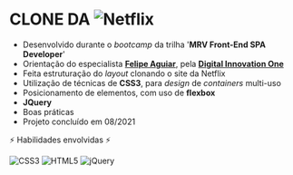 
# CLONE DA ![Netflix](https://img.shields.io/badge/Netflix-E50914?style=for-the-badge&logo=netflix&logoColor=white)

- Desenvolvido durante o *bootcamp* da trilha '__MRV Front-End SPA Developer__'   
- Orientação do especialista [__Felipe Aguiar__](https://br.linkedin.com/in/felipe-aguiar-047), pela [__Digital Innovation One__](https://web.dio.me/) 
- Feita estruturação do *layout* clonando o site da Netflix
- Utilização de técnicas de __CSS3__, para *design* de *containers* multi-uso    
- Posicionamento de elementos, com uso de __flexbox__       
- __JQuery__   
- Boas práticas 
- Projeto concluído em 08/2021   

:zap: Habilidades envolvidas :zap:

![CSS3](https://img.shields.io/badge/css3-%231572B6.svg?style=for-the-badge&logo=css3&logoColor=white) ![HTML5](https://img.shields.io/badge/html5-%23E34F26.svg?style=for-the-badge&logo=html5&logoColor=white) ![jQuery](https://img.shields.io/badge/jquery-%230769AD.svg?style=for-the-badge&logo=jquery&logoColor=white)
            


